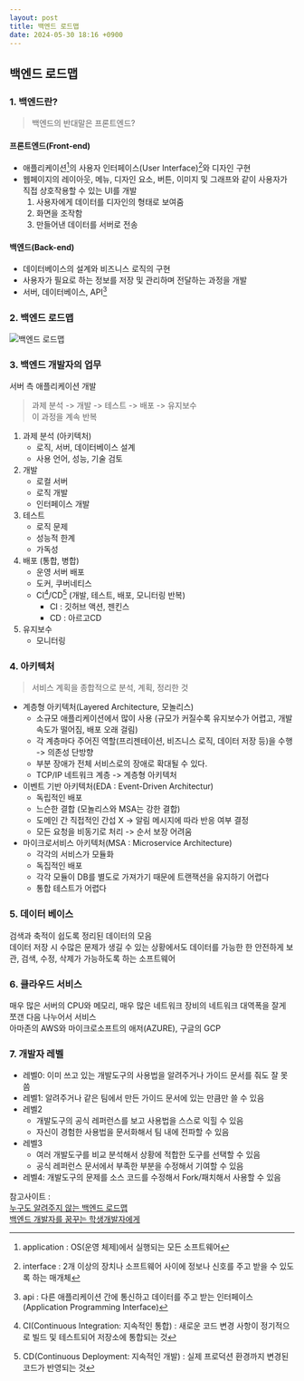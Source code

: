```yaml
---
layout: post
title: 백엔드 로드맵
date: 2024-05-30 18:16 +0900
---
```

## 백엔드 로드맵

### 1. 백엔드란?

> 백엔드의 반대말은 프론트엔드?

#### 프론트엔드(Front-end)
- 애플리케이션[^application]의 사용자 인터페이스(User Interface)[^interface]와 디자인 구현 
- 웹페이지의 레이아웃, 메뉴, 디자인 요소, 버튼, 이미지 및 그래프와 같이 사용자가 직접 상호작용할 수 있는 UI를 개발
  1. 사용자에게 데이터를 디자인의 형태로 보여줌
  2. 화면을 조작함
  3. 만들어낸 데이터를 서버로 전송

#### 백엔드(Back-end)
- 데이터베이스의 설계와 비즈니스 로직의 구현 
- 사용자가 필요로 하는 정보를 저장 및 관리하며 전달하는 과정을 개발
- 서버, 데이터베이스, API[^api]

### 2. 백엔드 로드맵

![백엔드 로드맵](https://goldenrabbit.co.kr/wp-content/uploads/2023/05/%EC%8A%A4%ED%81%AC%EB%A6%B0%EC%83%B7-2023-05-06-%EC%98%A4%ED%9B%84-9.24.48.png)


### 3. 백엔드 개발자의 업무

서버 측 애플리케이션 개발

> 과제 분석 -> 개발 -> 테스트 -> 배포 -> 유지보수\
> 이 과정을 계속 반복

1. 과제 분석 (아키텍처)
   - 로직, 서버, 데이터베이스 설계
   - 사용 언어, 성능, 기술 검토
2. 개발
   - 로컬 서버
   - 로직 개발
   - 인터페이스 개발
3. 테스트
   - 로직 문제
   - 성능적 한계
   - 가독성
4. 배포 (통합, 병합)
   - 운영 서버 배포
   - 도커, 쿠버네티스
   - CI[^ci]/CD[^cd] (개발, 테스트, 배포, 모니터링 반복)
     - CI : 깃허브 액션, 젠킨스
     - CD : 아르고CD
5. 유지보수
   - 모니터링

### 4. 아키텍처
> 서비스 계획을 종합적으로 분석, 계획, 정리한 것

- 계층형 아키텍처(Layered Architecture, 모놀리스)
  - 소규모 애플리케이션에서 많이 사용 (규모가 커질수록 유지보수가 어렵고, 개발 속도가 떨어짐, 배포 오래 걸림)
  - 각 계층마다 주어진 역할(프리젠테이션, 비즈니스 로직, 데이터 저장 등)을 수행 -> 의존성 단방향
  - 부분 장애가 전체 서비스로의 장애로 확대될 수 있다.
  - TCP/IP 네트워크 계층 -> 계층형 아키텍처
- 이벤트 기반 아키텍처(EDA : Event-Driven Architectur)
  - 독립적인 배포
  - 느슨한 결합 (모놀리스와 MSA는 강한 결합)
  - 도메인 간 직접적인 간섭 X -> 알림 메시지에 따라 반응 여부 결정
  - 모든 요청을 비동기로 처리 -> 순서 보장 어려움
- 마이크로서비스 아키텍처(MSA : Microservice Architecture)
  - 각각의 서비스가 모듈화
  - 독집적인 배포
  - 각각 모듈이 DB를 별도로 가져가기 때문에 트랜잭션을 유지하기 어렵다
  - 통합 테스트가 어렵다

### 5. 데이터 베이스
검색과 축적이 쉽도록 정리된 데이터의 모음  
데이터 저장 시 수많은 문제가 생길 수 있는 상황에서도 데이터를 가능한 한 안전하게 보관, 검색, 수정, 삭제가 가능하도록 하는 소프트웨어

### 6. 클라우드 서비스
매우 많은 서버의 CPU와 메모리, 매우 많은 네트워크 장비의 네트워크 대역폭을 잘게 쪼갠 다음 나누어서 서비스  
아마존의 AWS와 마이크로소프트의 애저(AZURE), 구글의 GCP

### 7. 개발자 레벨
- 레벨0: 이미 쓰고 있는 개발도구의 사용법을 알려주거나 가이드 문서를 줘도 잘 못 씀
- 레벨1: 알려주거나 같은 팀에서 만든 가이드 문서에 있는 만큼만 쓸 수 있음
- 레벨2 
  - 개발도구의 공식 레퍼런스를 보고 사용법을 스스로 익힐 수 있음 
  - 자신이 경험한 사용법을 문서화해서 팀 내에 전파할 수 있음 
- 레벨3 
  - 여러 개발도구를 비교 분석해서 상황에 적합한 도구를 선택할 수 있음 
  - 공식 레퍼런스 문서에서 부족한 부분을 수정해서 기여할 수 있음 
- 레벨4: 개발도구의 문제를 소스 코드를 수정해서 Fork/패치해서 사용할 수 있음

참고사이트 :   
[누구도 알려주지 않는 백엔드 로드맵](https://yozm.wishket.com/magazine/detail/2064/)  
[백엔드 개발자를 꿈꾸는 학생개발자에게](https://d2.naver.com/news/3435170)

[^application]: application : OS(운영 체제)에서 실행되는 모든 소프트웨어  
[^interface]: interface : 2개 이상의 장치나 소프트웨어 사이에 정보나 신호를 주고 받을 수 있도록 하는 매개체  
[^api]: api : 다른 애플리케이션 간에 통신하고 데이터를 주고 받는 인터페이스(Application Programming Interface)
[^ci]: CI(Continuous Integration: 지속적인 통합) : 새로운 코드 변경 사항이 정기적으로 빌드 및 테스트되어 저장소에 통합되는 것
[^cd]: CD(Continuous Deployment: 지속적인 개발) : 실제 프로덕션 환경까지 변경된 코드가 반영되는 것
